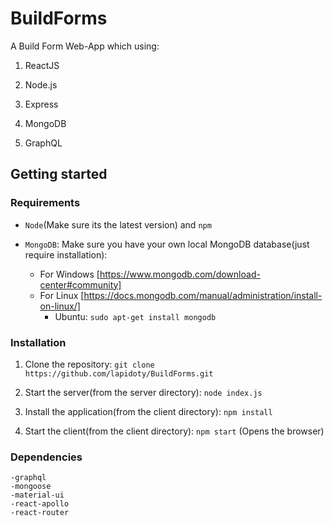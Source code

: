 # BuildForms
A Build Form Web-App which using:

1) ReactJS 

2) Node.js 

3) Express

4) MongoDB

5) GraphQL

## Getting started
### Requirements

- ```Node```(Make sure its the latest version) and ```npm```

- ```MongoDB```: Make sure you have your own local MongoDB database(just require installation):

    - For Windows [https://www.mongodb.com/download-center#community]
    - For Linux [https://docs.mongodb.com/manual/administration/install-on-linux/]
        - Ubuntu: ```sudo apt-get install mongodb```

### Installation

1. Clone the repository:  ```git clone https://github.com/lapidoty/BuildForms.git```

2. Start the server(from the server directory): ```node index.js```

3. Install the application(from the client directory): ```npm install```

4. Start the client(from the client directory): ```npm start``` (Opens the browser)

### Dependencies
    -graphql
    -mongoose
    -material-ui
    -react-apollo
    -react-router
